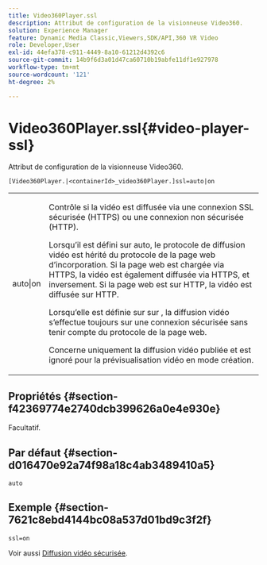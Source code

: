 ```yaml
---
title: Video360Player.ssl
description: Attribut de configuration de la visionneuse Video360.
solution: Experience Manager
feature: Dynamic Media Classic,Viewers,SDK/API,360 VR Video
role: Developer,User
exl-id: 44efa378-c911-4449-8a10-61212d4392c6
source-git-commit: 14b9f6d3a01d47ca60710b19abfe11df1e927978
workflow-type: tm+mt
source-wordcount: '121'
ht-degree: 2%

---
```


# Video360Player.ssl{#video-player-ssl}

Attribut de configuration de la visionneuse Video360.

<!-- >[!NOTE]
>
>This configuration attribute only applies to AEM 6.2 with installation of [Feature Pack NPR-13480](https://www.adobeaemcloud.com/content/marketplace/marketplaceProxy.html?packagePath=/content/companies/public/adobe/packages/cq620/featurepack/cq-6.2.0-featurepack-13480) and to AEM 6.1 with installation of [Feature Pack NPR-15011](https://www.adobeaemcloud.com/content/marketplace/marketplaceProxy.html?packagePath=/content/companies/public/adobe/packages/cq610/featurepack/cq-6.1.0-featurepack-15011). -->

`[Video360Player.|<containerId>_video360Player.]ssl=auto|on`

<table id="table_C616483932C2482CA9794DDD7313FD7C"> 
 <tbody> 
  <tr> 
   <td colname="col1"> <p> <span class="codeph"> auto|on</span> </p> </td> 
   <td colname="col2"> <p> Contrôle si la vidéo est diffusée via une connexion SSL sécurisée (HTTPS) ou une connexion non sécurisée (HTTP). </p> <p>Lorsqu’il est défini sur <span class="codeph"> auto</span>, le protocole de diffusion vidéo est hérité du protocole de la page web d’incorporation. Si la page web est chargée via HTTPS, la vidéo est également diffusée via HTTPS, et inversement. Si la page web est sur HTTP, la vidéo est diffusée sur HTTP. </p> <p>Lorsqu’elle est définie sur <span class="codeph"> sur </span>, la diffusion vidéo s’effectue toujours sur une connexion sécurisée sans tenir compte du protocole de la page web. </p> <p>Concerne uniquement la diffusion vidéo publiée et est ignoré pour la prévisualisation vidéo en mode création. </p> </td> 
  </tr> 
 </tbody> 
</table>

## Propriétés {#section-f42369774e2740dcb399626a0e4e930e}

Facultatif.

## Par défaut {#section-d016470e92a74f98a18c4ab3489410a5}

`auto`

## Exemple {#section-7621c8ebd4144bc08a537d01bd9c3f2f}

```
ssl=on
```

<!--<a id="section_5943AC73316749C68761FF7F74DA7547"></a>-->

Voir aussi [Diffusion vidéo sécurisée](../../../c-html5-aem-asset-viewers/c-html5-aem-video360/c-html5-aem-video360-securevideodelivery.md#concept-13f66fdd4a52494aa516cd0f36fdac27).
